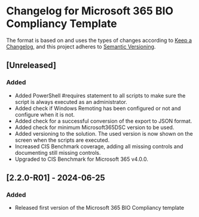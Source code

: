 # Changelog for Microsoft 365 BIO Compliancy Template

The format is based on and uses the types of changes according to [Keep a Changelog](https://keepachangelog.com/en/1.0.0/),
and this project adheres to [Semantic Versioning](https://semver.org/spec/v2.0.0.html).

## [Unreleased]

### Added

- Added PowerShell #requires statement to all scripts to make sure the script
  is always executed as an administrator.
- Added check if Windows Remoting has been configured or not and configure
  when it is not.
- Added check for a successful conversion of the export to JSON format.
- Added check for minimum Microsoft365DSC version to be used.
- Added versioning to the solution. The used version is now shown on the
  screen when the scripts are executed.
- Increased CIS Benchmark coverage, adding all missing controls and documenting
  still missing controls.
- Upgraded to CIS Benchmark for Microsoft 365 v4.0.0.

## [2.2.0-R01] - 2024-06-25

### Added

- Released first version of the Microsoft 365 BIO Compliancy template

